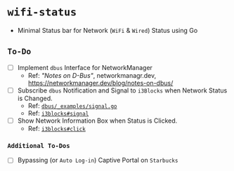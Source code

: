 # `wifi-status`

* Minimal Status bar for Network (`WiFi` & `Wired`) Status using Go

## `To-Do`

- [ ] Implement `dbus` Interface for NetworkManager
	- Ref: *"Notes on D-Bus"*, networkmanagr.dev, https://networkmanager.dev/blog/notes-on-dbus/
- [ ] Subscribe `dbus` Notification and Signal to `i3Blocks` when Network Status is Changed.
	- Ref: [`dbus/_examples/signal.go`](https://github.com/godbus/dbus/blob/master/_examples/signal.go)
	- Ref: [`i3blocks#signal`](https://github.com/vivien/i3blocks#signal)
- [ ] Show Network Information Box when Status is Clicked.
	- Ref: [`i3blocks#click`](https://github.com/vivien/i3blocks#click)

### `Additional To-Dos`

- [ ] Bypassing (or `Auto Log-in`) Captive Portal on `Starbucks`
